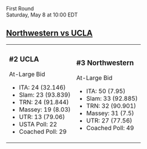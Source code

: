 First Round  
Saturday, May 8 at 10:00 EDT
## [Northwestern vs UCLA](https://www.ncaa.com/game/5833384) 

<table><tr><td>  

### #2 UCLA  

At-Large Bid  
- ITA: 24 (32.146)  
- Slam: 23 (93.839)  
- TRN: 24 (91.844)  
- Massey: 19 (8.03)  
- UTR: 13 (79.06)  
- USTA Poll: 22  
- Coached Poll: 29  

</td><td>  

### #3 Northwestern  

At-Large Bid  
- ITA: 50 (7.95)  
- Slam: 33 (92.885)  
- TRN: 32 (90.901)  
- Massey: 31 (7.5)  
- UTR: 27 (77.56)  
- Coached Poll: 49  

</td></tr></table>  
